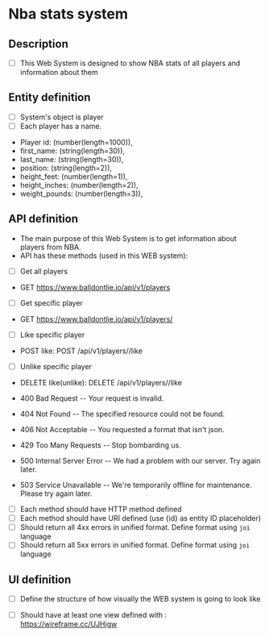 # Nba stats system

## Description
- [ ] This Web System is designed to show NBA stats of all players and information about them

## Entity definition
- [ ] System's object is player
- [ ] Each player has a name.

- Player id: (number(length=1000)), 
- first_name: (string(length=30)),
- last_name: (string(length=30)),
- position: (string(length=2)),
- height_feet: (number(length=1)),
- height_inches: (number(length=2)),
- weight_pounds: (number(length=3)),

## API definition
- The main purpose of this Web System is to get information about players from NBA.
- API has these methods (used in this WEB system):
- [ ] Get all players
- GET https://www.balldontlie.io/api/v1/players 
- [ ] Get specific player 
- GET https://www.balldontlie.io/api/v1/players/<ID> 
- [ ] Like specific player
- POST like: POST /api/v1/players/<ID>/like
- [ ] Unlike specific player
- DELETE like(unlike): DELETE /api/v1/players/<ID>/like

  
- 400	Bad Request -- Your request is invalid.
- 404	Not Found -- The specified resource could not be found.
- 406	Not Acceptable -- You requested a format that isn't json.
- 429	Too Many Requests -- Stop bombarding us.
- 500	Internal Server Error -- We had a problem with our server. Try again later.
- 503	Service Unavailable -- We're temporarily offline for maintenance. Please try again later.

- [ ] Each method should have HTTP method defined
- [ ] Each method should have URI defined (use {id} as entity ID placeholder)
- [ ] Should return all 4xx errors in unified format. Define format using `joi` language
- [ ] Should return all 5xx errors in unified format. Define format using `joi` language

## UI definition
- [ ] Define the structure of how visually the WEB system is going to look like
- [ ] Should have at least one view defined with : https://wireframe.cc/UJHigw

